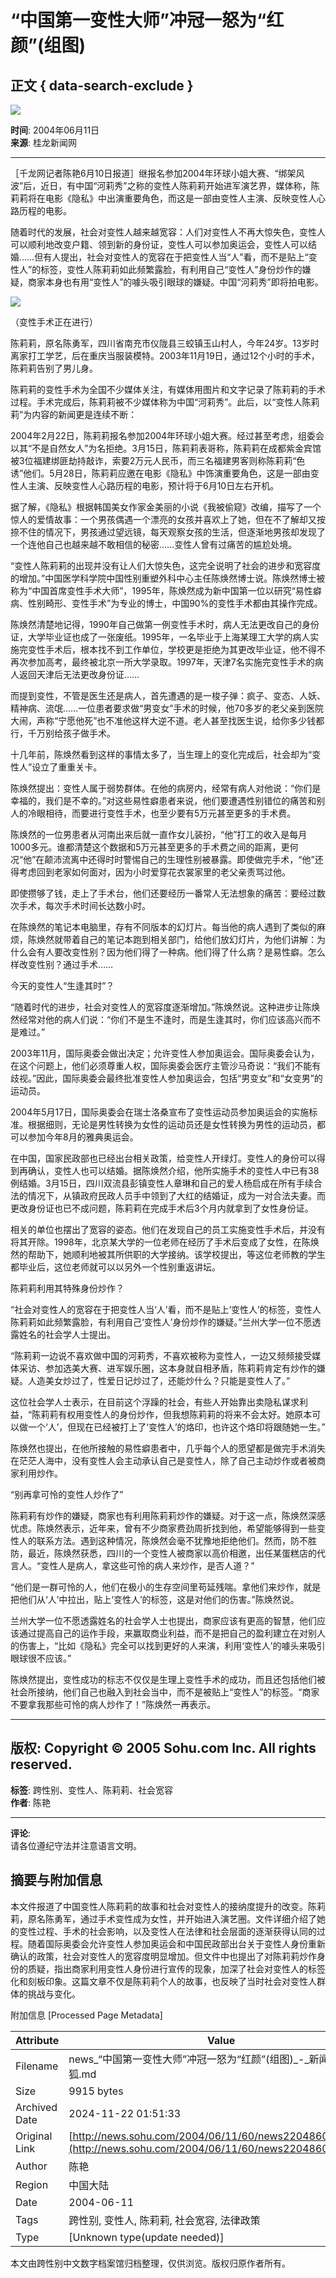 # “中国第一变性大师”冲冠一怒为“红颜”(组图)

## 正文 { data-search-exclude }


![](https://photo.sohu.com/2004/06/11/60/Img220486083.jpg)

**时间**: 2004年06月11日  
**来源**: 桂龙新闻网  

---

［千龙网记者陈艳6月10日报道］继报名参加2004年环球小姐大赛、“绑架风波”后，近日，有中国“河莉秀”之称的变性人陈莉莉开始进军演艺界，媒体称，陈莉莉将在电影《隐私》中出演重要角色，而这是一部由变性人主演、反映变性人心路历程的电影。

随着时代的发展，社会对变性人越来越宽容：人们对变性人不再大惊失色，变性人可以顺利地改变户籍、领到新的身份证，变性人可以参加奥运会，变性人可以结婚……但有人提出，社会对变性人的宽容在于把变性人当“人”看，而不是贴上“变性人”的标签，变性人陈莉莉如此频繁露脸，有利用自己“变性人”身份炒作的嫌疑，商家本身也有用“变性人”的噱头吸引眼球的嫌疑。中国“河莉秀”即将拍电影。

![](https://photo.sohu.com/2004/06/11/60/Img220486084.jpg)

（变性手术正在进行）

陈莉莉，原名陈勇军，四川省南充市仪陇县三蛟镇玉山村人，今年24岁。13岁时离家打工学艺，后在重庆当服装模特。2003年11月19日，通过12个小时的手术，陈莉莉告别了男儿身。

陈莉莉的变性手术为全国不少媒体关注，有媒体用图片和文字记录了陈莉莉的手术过程。手术完成后，陈莉莉被不少媒体称为中国“河莉秀”。此后，以“变性人陈莉莉”为内容的新闻更是连续不断：

2004年2月22日，陈莉莉报名参加2004年环球小姐大赛。经过甚至考虑，组委会以其“不是自然女人”为名拒绝。3月15日，陈莉莉表哥称，陈莉莉在成都紫金宾馆被3位福建绑匪劫持敲诈，索要2万元人民币，而三名福建男客则称陈莉莉“色诱”他们。5月28日，陈莉莉应邀在电影《隐私》中饰演重要角色，这是一部由变性人主演、反映变性人心路历程的电影，预计将于6月10日左右开机。

据了解，《隐私》根据韩国美女作家金美丽的小说《我被偷窥》改编，描写了一个惊人的爱情故事：一个男孩偶遇一个漂亮的女孩并喜欢上了她，但在不了解却又按捺不住的情况下，男孩通过望远镜，每天观察女孩的生活，但逐渐地男孩却发现了一个连他自己也越来越不敢相信的秘密……变性人曾有过痛苦的尴尬处境。

“变性人陈莉莉的出现并没有让人们大惊失色，这完全说明了社会的进步和宽容度的增加。”中国医学科学院中国性别重塑外科中心主任陈焕然博士说。陈焕然博士被称为“中国首席变性手术大师”，1995年，陈焕然成为新中国第一位以研究“易性癖病、性别畸形、变性手术”为专业的博士，中国90%的变性手术都由其操作完成。

陈焕然清楚地记得，1990年自己做第一例变性手术时，病人无法更改自己的身份证，大学毕业证也成了一张废纸。1995年，一名毕业于上海某理工大学的病人实施完变性手术后，根本找不到工作单位，学校更是拒绝为其更改毕业证，他不得不再次参加高考，最终被北京一所大学录取。1997年，天津7名实施完变性手术的病人返回天津后无法更改身份证……

而提到变性，不管是医生还是病人，首先遭遇的是一梭子弹：疯子、变态、人妖、精神病、流氓……一位患者要求做“男变女”手术的时候，他70多岁的老父亲到医院大闹，声称“宁愿他死”也不准他这样大逆不道。老人甚至找医生说，给你多少钱都行，千万别给孩子做手术。

十几年前，陈焕然看到这样的事情太多了，当生理上的变化完成后，社会却为“变性人”设立了重重关卡。

陈焕然提出：变性人属于弱势群体。在他的病房内，经常有病人对他说：“你们是幸福的，我们是不幸的。”对这些易性癖患者来说，他们要遭遇性别错位的痛苦和别人的冷眼相待，而要进行变性手术，也至少要有5万元甚至更多的手术费。

陈焕然的一位男患者从河南出来后就一直作女儿装扮，“他”打工的收入是每月1000多元。谁都清楚这个数据和5万元甚至更多的手术费之间的距离，更何况“他”在颠沛流离中还得时时警惕自己的生理性别被暴露。即使做完手术，“他”还得考虑回到老家如何面对，因为小时爱穿花衣裳家里的老父亲责骂过他。

即使攒够了钱，走上了手术台，他们还要经历一番常人无法想象的痛苦：要经过数次手术，每次手术时间长达数小时。

在陈焕然的笔记本电脑里，存有不同版本的幻灯片。每当他的病人遇到了类似的麻烦，陈焕然就带着自己的笔记本跑到相关部门，给他们放幻灯片，为他们讲解：为什么会有人要改变性别？因为他们得了一种病。他们得了什么病？是易性癖。怎么样改变性别？通过手术……

今天的变性人“生逢其时”？

“随着时代的进步，社会对变性人的宽容度逐渐增加。”陈焕然说。这种进步让陈焕然经常对他的病人们说：“你们不是生不逢时，而是生逢其时，你们应该高兴而不是难过。”

2003年11月，国际奥委会做出决定；允许变性人参加奥运会。国际奥委会认为，在这个问题上，他们必须尊重人权，国际奥委会医疗主管沙马奇说：“我们不能有歧视。”因此，国际奥委会最终批准变性人参加奥运会，包括“男变女”和“女变男”的运动员。

2004年5月17日，国际奥委会在瑞士洛桑宣布了变性运动员参加奥运会的实施标准。根据细则，无论是男性转换为女性的运动员还是女性转换为男性的运动员，都可以参加今年8月的雅典奥运会。

在中国，国家民政部也已经出台相关政策，给变性人开绿灯。变性人的身份可以得到再确认，变性人也可以结婚。据陈焕然介绍，他所实施手术的变性人中已有38例结婚。3月15日，四川双流县彭镇变性人章琳和自己的爱人杨启成在所有手续合法的情况下，从镇政府民政人员手中领到了大红的结婚证，成为一对合法夫妻。而更改身份证也已不成问题，陈莉莉在完成手术后3个月内就拿到了女性身份证。

相关的单位也摆出了宽容的姿态。他们在发现自己的员工实施变性手术后，并没有将其开除。1998年，北京某大学的一位老师在经历了手术后变成了女性，在陈焕然的帮助下，她顺利地被其所供职的大学接纳。该学校提出，等这位老师教的学生都毕业后，这位老师就可以以另外一个性别重返讲坛。

陈莉莉利用其特殊身份炒作？

“社会对变性人的宽容在于把变性人当‘人’看，而不是贴上‘变性人’的标签，变性人陈莉莉如此频繁露脸，有利用自己‘变性人’身份炒作的嫌疑。”兰州大学一位不愿透露姓名的社会学人士提出。

“陈莉莉一边说不喜欢做中国的河莉秀，不喜欢被称为变性人，一边又频频接受媒体采访、参加选美大赛、进军娱乐圈，这本身就自相矛盾，陈莉莉肯定有炒作的嫌疑。人造美女炒过了，性爱日记炒过了，还能炒什么？只能是变性人了。”

这位社会学人士表示，在目前这个浮躁的社会，有些人开始靠出卖隐私谋求利益，“陈莉莉有权用变性人的身份炒作，但我想陈莉莉的将来不会太好。她原本可以做一个‘人’，但现在已经被打上了‘变性人’的烙印，也许这个烙印将跟随她一生。”

陈焕然也提出，在他所接触的易性癖患者中，几乎每个人的愿望都是做完手术消失在茫茫人海中，没有变性人会主动承认自己是变性人，除了自己主动炒作或者被商家利用炒作。

“别再拿可怜的变性人炒作了”

陈莉莉有炒作的嫌疑，商家也有利用陈莉莉炒作的嫌疑。对于这一点，陈焕然深感忧虑。陈焕然表示，近年来，曾有不少商家费劲周折找到他，希望能够得到一些变性人的联系方法。遇到这种情况，陈焕然会毫不犹豫地拒绝他们。然而，防不胜防，最近，陈焕然获悉，四川的一个变性人被商家以高价相邀，出任某蛋糕店的代言人。“变性人是病人，拿这些可怜的病人来炒作，是否人道？”

“他们是一群可怜的人，他们在极小的生存空间里苟延残喘。拿他们来炒作，就是把他们从‘人’中拉出，贴上‘变性人’的标签，这是对他们的伤害。”陈焕然说。

兰州大学一位不愿透露姓名的社会学人士也提出，商家应该有更高的智慧，他们应该通过提高自己的运作手段，来赢取商业利益，而不是把自己的盈利建立在对别人的伤害上，“比如《隐私》完全可以找到更好的人来演，利用‘变性人’的噱头来吸引眼球很不应该。”

陈焕然提出，变性成功的标志不仅仅是生理上变性手术的成功，而且还包括他们被社会所接纳，他们自己也融入到社会当中，而不是被贴上“变性人”的标签。“商家不要拿我那些可怜的病人炒作了！”陈焕然一再表示。

---

**版权**: Copyright © 2005 Sohu.com Inc. All rights reserved.  
--- 

**标签**: 跨性别、变性人、陈莉莉、社会宽容  
**作者**: 陈艳  

--- 

**评论**:  
请各位遵纪守法并注意语言文明。

## 摘要与附加信息

<!-- tcd_abstract -->
本文件报道了中国变性人陈莉莉的故事和社会对变性人的接纳度提升的改变。陈莉莉，原名陈勇军，通过手术变性成为女性，并开始进入演艺圈。文件详细介绍了她的变性过程、手术的社会影响，以及变性人在法律和社会层面的逐渐获得认同的过程。随着国际奥委会允许变性人参加奥运会和中国民政部出台关于变性人身份重新确认的政策，社会对变性人的宽容度明显增加。但文件中也提出了对陈莉莉炒作身份的质疑，指出商家利用变性人身份进行宣传的现象，加深了社会对变性人的标签化和刻板印象。这篇文章不仅是陈莉莉个人的故事，也反映了当时社会对变性人群体的挑战与变化。
<!-- tcd_abstract_end -->

附加信息 [Processed Page Metadata]

| Attribute       | Value                                  |
|-----------------|----------------------------------------|
| Filename        | news_“中国第一变性大师”冲冠一怒为“红颜”(组图)_-_新闻-_搜狐.md                             |
| Size            | 9915 bytes                           |
| Archived Date   | 2024-11-22 01:51:33                             |
| Original Link   | [http://news.sohu.com/2004/06/11/60/news220486082.shtml](http://news.sohu.com/2004/06/11/60/news220486082.shtml)                       |
| Author          | 陈艳                               |
| Region          | 中国大陆                               |
| Date            | 2004-06-11                                 |
| Tags            | 跨性别, 变性人, 陈莉莉, 社会宽容, 法律政策                                 |
| Type            | [Unknown type(update needed)]                                 |
<!-- tcd_table_end -->

本文由跨性别中文数字档案馆归档整理，仅供浏览。版权归原作者所有。
